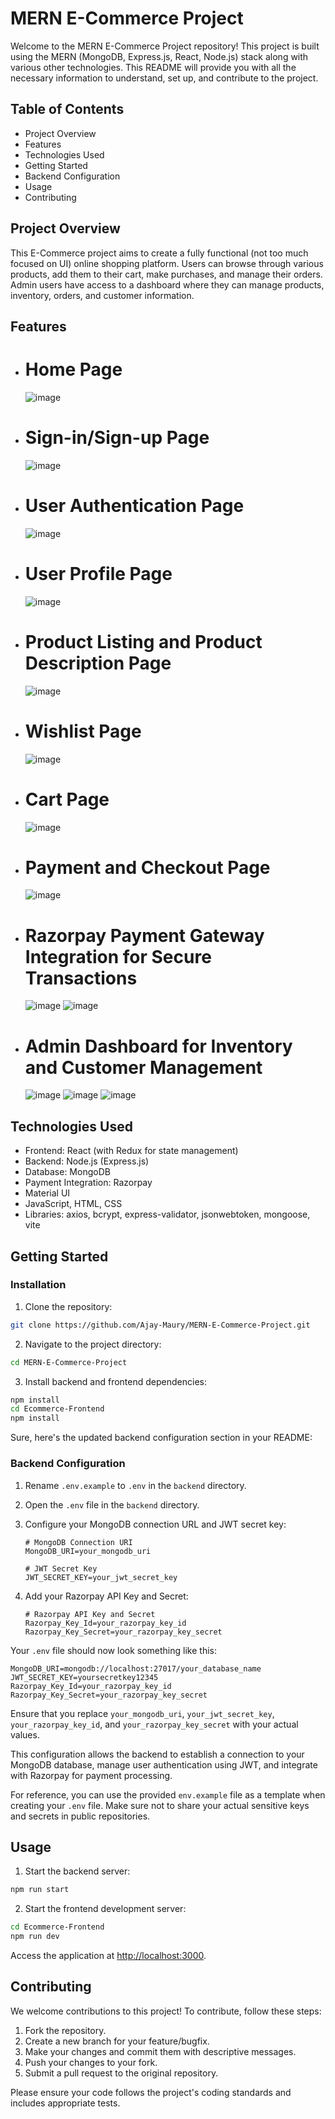# MERN E-Commerce Project

Welcome to the MERN E-Commerce Project repository! This project is built using the MERN (MongoDB, Express.js, React, Node.js) stack along with various other technologies. This README will provide you with all the necessary information to understand, set up, and contribute to the project.

## Table of Contents

- Project Overview
- Features
- Technologies Used
- Getting Started
- Backend Configuration
- Usage
- Contributing

## Project Overview

This E-Commerce project aims to create a fully functional (not too much focused on UI) online shopping platform. Users can browse through various products, add them to their cart, make purchases, and manage their orders. Admin users have access to a dashboard where they can manage products, inventory, orders, and customer information.

## Features

- # Home Page
  ![image](https://github.com/Ajay-Maury/MERN-E-Commerce-Project/assets/97455068/055c60f8-8f20-4d57-a471-70f06ac5cd09)

- # Sign-in/Sign-up Page
  ![image](https://github.com/Ajay-Maury/MERN-E-Commerce-Project/assets/97455068/c87a3f5a-4925-4903-ac9f-81c728db84af)

- # User Authentication Page
  ![image](https://github.com/Ajay-Maury/MERN-E-Commerce-Project/assets/97455068/4b066fc9-6bfb-4e43-90e6-b643f1867f0d)

- # User Profile Page
  ![image](https://github.com/Ajay-Maury/MERN-E-Commerce-Project/assets/97455068/09dcb3c3-2cb7-49e6-af15-678b1f65cfa2)

- # Product Listing and Product Description Page
  ![image](https://github.com/Ajay-Maury/MERN-E-Commerce-Project/assets/97455068/e89aa6b1-8604-496a-9185-3f416b557fed)

- # Wishlist Page
  ![image](https://github.com/Ajay-Maury/MERN-E-Commerce-Project/assets/97455068/99c9ac78-df96-4ff5-9480-74a7b23fdef0)

- # Cart Page
  ![image](https://github.com/Ajay-Maury/MERN-E-Commerce-Project/assets/97455068/927ab9ee-f374-446c-9536-45944054603a)

- # Payment and Checkout Page
  ![image](https://github.com/Ajay-Maury/MERN-E-Commerce-Project/assets/97455068/e8fecfb4-7ced-48bf-86a9-758d62dad18d)

- # Razorpay Payment Gateway Integration for Secure Transactions
  ![image](https://github.com/Ajay-Maury/MERN-E-Commerce-Project/assets/97455068/75707dc6-eb26-4016-89c1-2b65c19441ca)
  ![image](https://github.com/Ajay-Maury/MERN-E-Commerce-Project/assets/97455068/4c2f55d6-a5f8-4147-8c60-4b4d6c4803b8)

- # Admin Dashboard for Inventory and Customer Management
  ![image](https://github.com/Ajay-Maury/MERN-E-Commerce-Project/assets/97455068/7a0fc831-c2bb-43e5-8a70-1be3b8ca2af9)
  ![image](https://github.com/Ajay-Maury/MERN-E-Commerce-Project/assets/97455068/7e15568d-3931-402a-b927-69311f7803be)
  ![image](https://github.com/Ajay-Maury/MERN-E-Commerce-Project/assets/97455068/95a02dcb-3831-4394-ae61-cb5c9e3eeaa3)




## Technologies Used

- Frontend: React (with Redux for state management)
- Backend: Node.js (Express.js)
- Database: MongoDB
- Payment Integration: Razorpay
- Material UI
- JavaScript, HTML, CSS
- Libraries: axios, bcrypt, express-validator, jsonwebtoken, mongoose, vite

## Getting Started

### Installation

1. Clone the repository:

```bash
git clone https://github.com/Ajay-Maury/MERN-E-Commerce-Project.git
```

2. Navigate to the project directory:

```bash
cd MERN-E-Commerce-Project
```

3. Install backend and frontend dependencies:

```bash
npm install
cd Ecommerce-Frontend
npm install
```

Sure, here's the updated backend configuration section in your README:

### Backend Configuration

1. Rename `.env.example` to `.env` in the `backend` directory.
2. Open the `.env` file in the `backend` directory.

3. Configure your MongoDB connection URL and JWT secret key:

   ```dotenv
   # MongoDB Connection URI
   MongoDB_URI=your_mongodb_uri

   # JWT Secret Key
   JWT_SECRET_KEY=your_jwt_secret_key
   ```

4. Add your Razorpay API Key and Secret:

   ```dotenv
   # Razorpay API Key and Secret
   Razorpay_Key_Id=your_razorpay_key_id
   Razorpay_Key_Secret=your_razorpay_key_secret
   ```

Your `.env` file should now look something like this:

```dotenv
MongoDB_URI=mongodb://localhost:27017/your_database_name
JWT_SECRET_KEY=yoursecretkey12345
Razorpay_Key_Id=your_razorpay_key_id
Razorpay_Key_Secret=your_razorpay_key_secret
```

Ensure that you replace `your_mongodb_uri`, `your_jwt_secret_key`, `your_razorpay_key_id`, and `your_razorpay_key_secret` with your actual values.

This configuration allows the backend to establish a connection to your MongoDB database, manage user authentication using JWT, and integrate with Razorpay for payment processing.

For reference, you can use the provided `env.example` file as a template when creating your `.env` file. Make sure not to share your actual sensitive keys and secrets in public repositories.

## Usage

1. Start the backend server:

```bash
npm run start
```

2. Start the frontend development server:

```bash
cd Ecommerce-Frontend
npm run dev
```

Access the application at [http://localhost:3000](http://localhost:3000).

## Contributing

We welcome contributions to this project! To contribute, follow these steps:

1. Fork the repository.
2. Create a new branch for your feature/bugfix.
3. Make your changes and commit them with descriptive messages.
4. Push your changes to your fork.
5. Submit a pull request to the original repository.

Please ensure your code follows the project's coding standards and includes appropriate tests.

